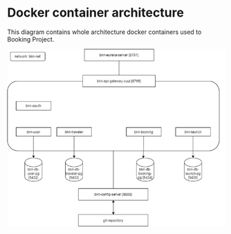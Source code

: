 # Docker container architecture

This diagram contains whole architecture docker containers used to Booking Project. 




![Docker containers](https://github.com/fernandooliveira19/bookings-architecture-diagram/blob/main/booking-ms-architecture.png)
